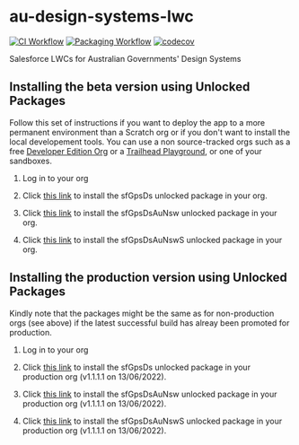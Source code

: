 # au-design-systems-lwc

[![CI Workflow](https://github.com/eschweitzer78/au-design-systems-lwc/workflows/CI/badge.svg)](https://github.com/eschwetzer78/au-design-systems-lwc/actions?query=workflow%3ACI) [![Packaging Workflow](https://github.com/eschweitzer78/au-design-systems-lwc/workflows/Packaging/badge.svg)](https://github.com/eschweitzer78/au-design-systems-lwc/actions?query=workflow%3A%22Packaging%22) [![codecov](https://codecov.io/gh/eschweitzer78/au-design-systems-lwc/branch/main/graph/badge.svg)](https://codecov.io/gh/eschweitzer78/au-design-systems-lwc)

Salesforce LWCs for Australian Governments' Design Systems

## Installing the beta version using Unlocked Packages

Follow this set of instructions if you want to deploy the app to a more permanent environment than a Scratch org or if you don't want to install the local developement tools. You can use a non source-tracked orgs such as a free [Developer Edition Org](https://developer.salesforce.com/signup) or a [Trailhead Playground](https://trailhead.salesforce.com/), or one of your sandboxes.

1. Log in to your org

1. Click <a href="https://login.salesforce.com/packaging/installPackage.apexp?p0=04t5j000000IJ1qAAG" title="sfGpsDs">this link</a> to install the sfGpsDs unlocked package in your org.

1. Click <a href="https://login.salesforce.com/packaging/installPackage.apexp?p0=04t5j000000IJ1vAAG" title="sfGpsDsAuNsw">this link</a> to install the sfGpsDsAuNsw unlocked package in your org.

1. Click <a href="https://login.salesforce.com/packaging/installPackage.apexp?p0=04t5j000000IJ20AAG" title="sfGpsDsAuNswS">this link</a> to install the sfGpsDsAuNswS unlocked package in your org.

## Installing the production version using Unlocked Packages

Kindly note that the packages might be the same as for non-production orgs (see above) if the latest successful build has alreay been promoted for production.

1. Log in to your org

1. Click <a href="https://login.salesforce.com/packaging/installPackage.apexp?p0=04t5j000000IJ1qAAG">this link</a> to install the sfGpsDs unlocked package in your production org (v1.1.1.1 on 13/06/2022).

1. Click <a href="https://login.salesforce.com/packaging/installPackage.apexp?p0=04t5j000000IJ1vAAG">this link</a> to install the sfGpsDsAuNsw unlocked package in your production org (v1.1.1.1 on 13/06/2022).

1. Click <a href="https://login.salesforce.com/packaging/installPackage.apexp?p0=04t5j000000IJ20AAG">this link</a> to install the sfGpsDsAuNswS unlocked package in your production org (v1.1.1.1 on 13/06/2022).
